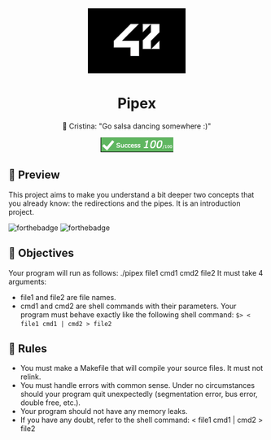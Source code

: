 <div align="center">
  <img src="src/school_42_logo.jpeg" height="128px" alt="badge de 42" >
  <h1>Pipex</h1>
  <p>🚀 Cristina: "Go salsa dancing somewhere :)"</p>
  <img src="src/grade.png" alt="grade of the get_next_line project">
<pr> 
</div>

## 👀 Preview
This project aims to make you understand a bit deeper two concepts that you already know: the redirections and the pipes. It is an introduction project.

![forthebadge](https://forthebadge.com/images/badges/made-with-c-sharp.svg)
![forthebadge](https://forthebadge.com/images/badges/check-it-out.svg)



## 👀 Objectives
Your program will run as follows:
  ./pipex file1 cmd1 cmd2 file2
It must take 4 arguments:
- file1 and file2 are file names.
- cmd1 and cmd2 are shell commands with their parameters.
Your program must behave exactly like the following shell command:
```$> < file1 cmd1 | cmd2 > file2```

## 👀 Rules
- You must make a Makefile that will compile your source files. It must not
relink.
- You must handle errors with common sense. Under no circumstances should your program quit unexpectedly (segmentation error, bus error, double free, etc.).
- Your program should not have any memory leaks.
- If you have any doubt, refer to the shell command:
      < file1 cmd1 | cmd2 > file2

<!--badges : https://badge42.vercel.app-->

